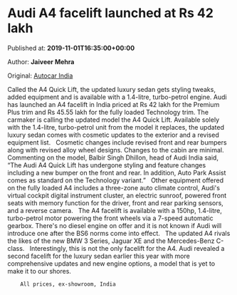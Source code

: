 
# Audi A4 facelift launched at Rs 42 lakh

Published at: **2019-11-01T16:35:00+00:00**

Author: **Jaiveer Mehra**

Original: [Autocar India](https://www.autocarindia.com/car-news/audi-a4-facelift-launched-at-rs-42-lakh-414724)

Called the A4 Quick Lift, the updated luxury sedan gets styling tweaks, added equipment and is available with a 1.4-litre, turbo-petrol engine.
Audi has launched an A4 facelift in India priced at Rs 42 lakh for the Premium Plus trim and Rs 45.55 lakh for the fully loaded Technology trim. The carmaker is calling the updated model the A4 Quick Lift. Available solely with the 1.4-litre, turbo-petrol unit from the model it replaces, the updated luxury sedan comes with cosmetic updates to the exterior and a revised equipment list.
 
Cosmetic changes include revised front and rear bumpers along with revised alloy wheel designs. Changes to the cabin are minimal.
 
Commenting on the model, Balbir Singh Dhillon, head of Audi India said, “The Audi A4 Quick Lift has undergone styling and feature changes including a new bumper on the front and rear. In addition, Auto Park Assist comes as standard on the Technology variant.”
 
Other equipment offered on the fully loaded A4 includes a three-zone auto climate control, Audi's virtual cockpit digital instrument cluster, an electric sunroof, powered front seats with memory function for the driver, front and rear parking sensors, and a reverse camera.
 
The A4 facelift is available with a 150hp, 1.4-litre, turbo-petrol motor powering the front wheels via a 7-speed automatic gearbox. There's no diesel engine on offer and it is not known if Audi will introduce one after the BS6 norms come into effect.
 
The updated A4 rivals the likes of the new BMW 3 Series, Jaguar XE and the Mercedes-Benz C-class.
 
Interestingly, this is not the only facelift for the A4. Audi revealed a second facelift for the luxury sedan earlier this year with more comprehensive updates and new engine options, a model that is yet to make it to our shores.
 

        All prices, ex-showroom, India
      
